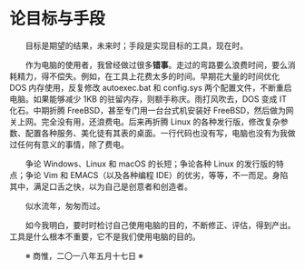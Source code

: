 # 论目标与手段

&emsp;&emsp;目标是期望的结果，未来时；手段是实现目标的工具，现在时。

&emsp;&emsp;作为电脑的使用者，我曾经做过很多**错事**。走过的弯路要么浪费时间，要么消耗精力，得不偿失。例如，在工具上花费太多的时间。早期花大量的时间优化 DOS 内存使用，反复修改 autoexec.bat 和 config.sys 两个配置文件，不断重启电脑。如果能够减少 1KB 的驻留内存，则额手称庆。雨打风吹去，DOS 变成 IT 化石。中期折腾 FreeBSD，甚至专门用一台台式机安装好 FreeBSD，然后做为网关上网。完全没有用，还浪费电。后来再折腾 Linux 的各种发行版，修改复杂参数、配置各种服务、美化徒有其表的桌面。一行代码也没有写，电脑也没有为我做过任何有意义的事情，除了费电。

&emsp;&emsp;争论 Windows、Linux 和 macOS 的长短；争论各种 Linux 的发行版的特点；争论 Vim 和 EMACS（以及各种编程 IDE）的优劣，等等，不一而足。身陷其中，满足口舌之快，以为自己是创意者和创造者。

&emsp;&emsp;似水流年，匆匆而过。

&emsp;&emsp;如今我明白，要时时检讨自己使用电脑的目的，不断修正、评估，得到产出。工具是什么根本不重要，它不是我们使用电脑的目的。

&emsp;&emsp;※ 商惟，二〇一八年五月十七日 ※